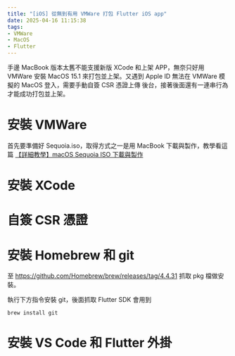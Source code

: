 ```yaml
---
title: "[iOS] 從無到有用 VMWare 打包 Flutter iOS app"
date: 2025-04-16 11:15:38
tags:
- VMWare
- MacOS
- Flutter
---
```

手邊 MacBook 版本太舊不能支援新版 XCode 和上架 APP，無奈只好用 VMWare 安裝 MacOS 15.1 來打包並上架。又遇到 Apple ID 無法在 VMWare 模擬的 MacOS 登入，需要手動自簽 CSR 憑證上傳 後台，接著後面還有一連串行為才能成功打包並上架。

<!--more-->
# 安裝 VMWare

首先要準備好 Sequoia.iso，取得方式之一是用 MacBook 下載與製作，教學看這篇 [【詳細教學】macOS Sequoia ISO 下載與製作](https://www.drbuho.com/zh-tw/how-to/macos-sequoia-iso)

# 安裝 XCode

# 自簽 CSR 憑證

# 安裝 Homebrew 和 git

至 <https://github.com/Homebrew/brew/releases/tag/4.4.31> 抓取 pkg 檔做安裝。

執行下方指令安裝 git，後面抓取 Flutter SDK 會用到
```shell
brew install git
```

# 安裝 VS Code 和 Flutter 外掛